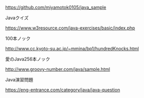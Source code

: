 
https://github.com/miyamotok0105/java_sample

Javaクイズ

https://www.w3resource.com/java-exercises/basic/index.php

100本ノック

http://www.cc.kyoto-su.ac.jp/~mmina/bp1/hundredKnocks.html


愛のJava256本ノック

http://www.groovy-number.com/java/sample.html

Java演習問題

https://eng-entrance.com/category/java/java-question
